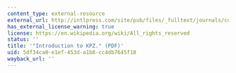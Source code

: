 ```yaml
---
content_type: external-resource
external_url: http://intlpress.com/site/pub/files/_fulltext/journals/cdm/2011/2011/0001/CDM-2011-2011-0001-a003.pdf
has_external_license_warning: true
license: https://en.wikipedia.org/wiki/All_rights_reserved
status: ''
title: '"Introduction to KPZ." (PDF)'
uid: 5df34ca0-e1ef-453d-a1b8-cc4db7645f18
wayback_url: ''
---
```

